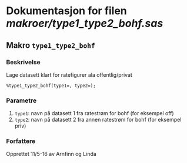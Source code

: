 
# Dokumentasjon for filen *makroer/type1_type2_bohf.sas*


## Makro `type1_type2_bohf`

### Beskrivelse

Lage datasett klart for ratefigurer ala offentlig/privat

```
%type1_type2_bohf(type1=, type2=);
```

### Parametre

1. `type1`: navn på datasett 1 fra ratestrøm for bohf (for eksempel off)
2. `type2`: navn på datasett 2 fra annen ratestrøm for bohf (for eksempel priv)

### Forfattere

Opprettet 11/5-16 av Arnfinn og Linda

